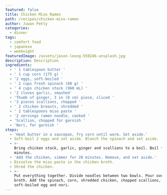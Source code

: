 ```yaml
---
featured: false
title: Chicken Miso Ramen
path: /recipes/chicken-miso-ramen
author: Juwan Petty
categories:
  - dinner
tags:
  - comfort food
  - japanese
  - weeknight
featuredImage: /assets/jason-leung-559246-unsplash.jpg
description: Description
ingredients:
  - ' 1 tablespoon butter '
  - ' 1 cup corn (175 g) '
  - '2 eggs, soft-boiled '
  - ' 2 cups fresh spinach (80 g) '
  - ' 4 cups chicken stock (960 mL) '
  - '2 cloves garlic, smashed'
  - 'Thumb of ginger, 3 in (8 cm) piece, sliced '
  - '3 pieces scallions, chopped '
  - ' 2 chicken breasts, shredded '
  - ' 2 tablespoons miso paste '
  - '2 servings ramen noodle, cooked '
  - 'Scallion, chopped for garnish '
  - 'Nori, for garnish '
steps:
  - 'Heat butter in a saucepan, fry corn until warm. Set aside.'
  - Soft-boil 2 eggs and set aside. Blanch the spinach and set aside.
  - >-
    Bring chicken stock, garlic, ginger and scallions to a boil. Boil for 30
    minutes.
  - 'Add the chicken, simmer for 20 minutes. Remove, and set aside.'
  - Dissolve the miso paste in the chicken broth.
  - Shred the chicken.
  - >-
    Put everything together. Divide noodles between two bowls. Pour over chicken
    broth. Add the spinach, corn, shredded chicken, chopped scallions,
    soft-boiled egg and nori.
---
```


